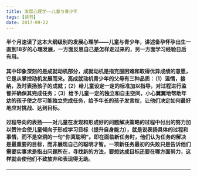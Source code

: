 ```yaml
---
title: 发展心理学——儿童与青少年
tags: [读书]
date: 2017-09-22
---
```


#### 半个月速读了这本大纲级别的发展心理学——儿童与青少年，讲述备孕怀孕出生一直到18岁的心理发展，一方面反思自己是怎样走过来的，另一方面学习经验日后有用。

#### 其中印象深刻的是成就动机部分，成就动机是指克服困难和取得优异成绩的意愿，它是从掌控动机发展而来。高成就动机青少年的父母有三种品质：（1）温情，接纳，及时表扬孩子的成就；（2）给儿童设定一定的标准加以指导，对过程进行监督并确保其完成任务；（3）给予儿童一定的独立和自主空间，小心翼翼地帮助年幼的孩子使之尽可能独立完成任务，给予年长的孩子发言权，让他们决定如何最好地应对挑战、达到目标。

#### 过程导向的表扬——对儿童在发现和形成好的问题解决策略的过程中付出的努力加以赞许会使儿童倾向于形成学习目标（提升自身能力），就是说表扬具体的过程和事情，而不是空洞的一句“你真聪明”。即在面临新任务时，他们认为任务的解决是最重要的目标，而非展现自己的聪明才智。一项新任务最初的失败只是告诉他们需要实事求是指出问题所在，寻找新的方法，要想达成目标还要在哪方面努力，这样就会使他们不致放弃和表现得无助。

 * * *
